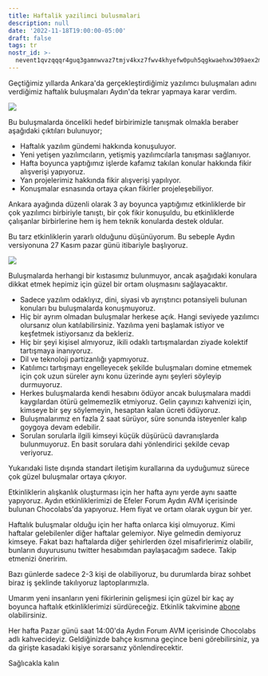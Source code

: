 ```yaml
---
title: Haftalik yazilimci bulusmalari
description: null
date: '2022-11-18T19:00:00-05:00'
draft: false
tags: tr
nostr_id: >-
  nevent1qvzqqqr4guq3gamnwvaz7tmjv4kxz7fwv4khyefw0puh5qgkwaehxw309aex2mrp0yhxummnw3ezucnpdejqqgzrpj3m6d3gmkcl46ptrwaxcdwayfue4fzj0aarc4vjpplmvnw2cqch6yhx
---
```



Geçtiğimiz yıllarda Ankara'da gerçekleştirdiğimiz yazılımcı buluşmaları adını verdiğimiz haftalık buluşmaları Aydın'da tekrar yapmaya karar verdim. 

<!--more-->
![](https://pbs.twimg.com/media/Fh6zcB8X0AErVOG?format=jpg&name=medium)

Bu buluşmalarda öncelikli hedef birbirimizle tanışmak olmakla beraber aşağıdaki çıktıları bulunuyor;

- Haftalık yazılım gündemi hakkında konuşuluyor.
- Yeni yetişen yazılımcıların, yetişmiş yazılımcılarla tanışması sağlanıyor.
- Hafta boyunca yaptığımız işlerde kafamız takılan konular hakkında fikir alışverişi yapıyoruz.
- Yan projelerimiz hakkında fikir alışverişi yapılıyor.
- Konuşmalar esnasında ortaya çıkan fikirler projeleşebiliyor.

Ankara ayağında düzenli olarak 3 ay boyunca yaptığımız etkinliklerde bir çok yazılımcı birbiriyle tanıştı, bir çok fikir konuşuldu, bu etkinliklerde çalışanlar birbirlerine hem iş hem teknik konularda destek oldular.

Bu tarz etkinliklerin yararlı olduğunu düşünüyorum. Bu sebeple Aydın versiyonuna 27 Kasım pazar günü itibariyle başlıyoruz. 

![](https://pbs.twimg.com/media/Fh6zcB3WAAE2RFU?format=jpg&name=medium)

Buluşmalarda herhangi bir kıstasımız bulunmuyor, ancak aşağıdaki konulara dikkat etmek hepimiz için güzel bir ortam oluşmasını sağlayacaktır. 

- Sadece yazılım odaklıyız, dini, siyasi vb ayrıştırıcı potansiyeli bulunan konuları bu buluşmalarda konuşmuyoruz. 
- Hiç bir ayrım olmadan buluşmalar herkese açık. Hangi seviyede yazılımcı olursanız olun katılabilirsiniz. Yazılıma yeni başlamak istiyor ve keşfetmek istiyorsanız da bekleriz.
- Hiç bir şeyi kişisel almıyoruz, ikili odaklı tartışmalardan ziyade kolektif tartışmaya inanıyoruz. 
- Dil ve teknoloji partizanlığı yapmıyoruz.
- Katılımcı tartışmayı engelleyecek şekilde buluşmaları domine etmemek için çok uzun süreler aynı konu üzerinde aynı şeyleri söyleyip durmuyoruz.
- Herkes buluşmalarda kendi hesabını ödüyor ancak buluşmalara maddi kaygılardan ötürü gelmemezlik etmiyoruz. Gelin çayınızı kahvenizi için, kimseye bir şey söylemeyin, hesaptan kalan ücreti ödüyoruz.
- Buluşmalarımız en fazla 2 saat sürüyor, süre sonunda isteyenler kalıp goygoya devam edebilir. 
- Sorulan sorularla ilgili kimseyi küçük düşürücü davranışlarda bulunmuyoruz. En basit sorulara dahi yönlendirici şekilde cevap veriyoruz. 


Yukarıdaki liste dışında standart iletişim kurallarına da uyduğumuz sürece çok güzel buluşmalar ortaya çıkıyor. 

Etkinliklerin alışkanlık oluşturması için her hafta aynı yerde aynı saatte yapıyoruz.  Aydın etkinliklerimizi de Efeler Forum Aydın AVM içerisinde bulunan Chocolabs'da yapıyoruz. Hem fiyat ve ortam olarak uygun bir yer. 

Haftalık buluşmalar olduğu için her hafta onlarca kişi olmuyoruz. Kimi haftalar gelebilenler diğer haftalar gelemiyor. Niye gelmedin demiyoruz kimseye. Fakat bazı haftalarda diğer şehirlerden özel misafirlerimiz olabilir, bunların duyurusunu twitter hesabımdan paylaşacağım sadece. Takip etmenizi öneririm. 

Bazı günlerde sadece 2-3 kişi de olabiliyoruz, bu durumlarda biraz sohbet biraz iş şeklinde takılıyoruz laptoplarımızla. 

Umarım yeni insanların yeni fikirlerinin gelişmesi için güzel bir kaç ay boyunca haftalık etkinliklerimizi sürdüreceğiz. Etkinlik takvimine [abone](https://calendar.google.com/calendar/embed?src=c_d3d542cf74436b4d6be05a5bfc1c423b1eb7931cc730be8aa74877433450015e%40group.calendar.google.com&ctz=Europe%2FIstanbul) olabilirsiniz.

Her hafta Pazar günü saat 14:00'da Aydın Forum AVM içerisinde Chocolabs adlı kahvecideyiz. Geldiğinizde bahçe kısmına geçince beni görebilirsiniz, ya da girişte kasadaki kişiye sorarsanız yönlendirecektir.


Sağlıcakla kalın

